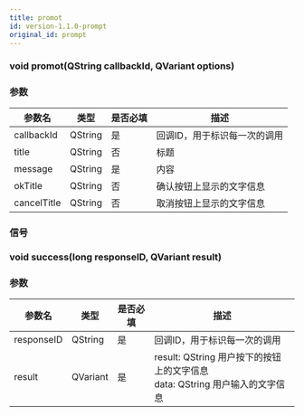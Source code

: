 ```yaml
---
title: promot
id: version-1.1.0-prompt
original_id: prompt
---
```



### void promot(QString callbackId, QVariant options)
### 参数
| 参数名     | 类型    | 是否必填 | 描述                         |
| ---------- | ------- | -------- | ---------------------------- |
| callbackId   | QString | 是       | 回调ID，用于标识每一次的调用 |
| title        | QString | 否       | 标题                     |
| message      | QString | 是       | 内容                     |
| okTitle      | QString | 否       | 确认按钮上显示的文字信息     |
| cancelTitle  | QString | 否       | 取消按钮上显示的文字信息     |

### 信号
### void success(long responseID, QVariant result)
### 参数
| 参数名     | 类型    | 是否必填 | 描述                         |
| ---------- | ------- | -------- | ---------------------------- |
| responseID   | QString | 是       | 回调ID，用于标识每一次的调用 |
| result       | QVariant | 是   | result:  QString 用户按下的按钮上的文字信息<br/> data:  QString 用户输入的文字信息 |